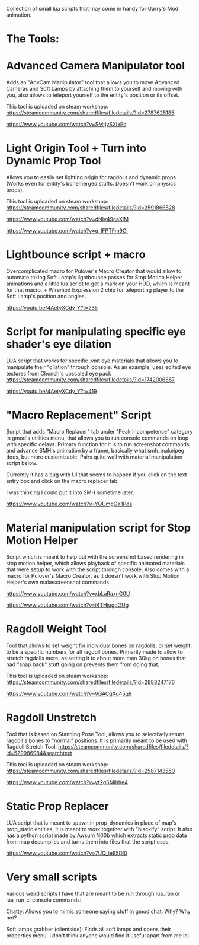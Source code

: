 Collection of small lua scripts that may come in handy for Garry's Mod animation.

The Tools:
==========
Advanced Camera Manipulator tool
==========
Adds an "AdvCam Manipulator" tool that allows you to move Advanced Cameras and Soft Lamps by attaching them to yourself and moving with you, also allows to teleport yourself to the entity's position or its offset.

This tool is uploaded on steam workshop: https://steamcommunity.com/sharedfiles/filedetails/?id=2787625185

https://www.youtube.com/watch?v=SMtjvSXIxEc

Light Origin Tool + Turn into Dynamic Prop Tool
==========
Allows you to easily set lighting origin for ragdolls and dynamic props (Works even for entity's bonemerged stuffs. Doesn't work on physics props).

This tool is uploaded on steam workshop: https://steamcommunity.com/sharedfiles/filedetails/?id=2591866528

https://www.youtube.com/watch?v=dNIv49caXlM

https://www.youtube.com/watch?v=q_lFPTFm9GI

Lightbounce script + macro
==========
Overcomplicated macro for Pulover's Macro Creator that would allow to automate taking Soft Lamp's lightbounce passes for Stop Motion Helper animations and a little lua script to get a mark on your HUD, which is meant for that macro. + Wiremod Expression 2 chip for teleporting player to the Soft Lamp's position and angles.

https://youtu.be/4AetyXCdy_Y?t=235

Script for manipulating specific eye shader's eye dilation
==========
LUA  script that works for specific .vmt eye materials that allows you to manipulate their "dilation" through console. As an example, uses edited eye textures from Chonch's upscaled eye pack https://steamcommunity.com/sharedfiles/filedetails/?id=1742006887

https://youtu.be/4AetyXCdy_Y?t=419

"Macro Replacement" Script
==========================
Script that adds "Macro Replacer" tab under "Peak Incompetence" category in gmod's utilities menu, that allows you to run console commands on loop with specific delays. Primary function for it is to run screenshot commands and advance SMH's animation by a frame, basically what smh_makejpeg does, but more customizable. Pairs quite well with material manipulation script below.

Currently it has a bug with UI that seems to happen if you click on the text entry box and click on the macro replacer tab.

I was thinking I could put it into SMH sometime later.

https://www.youtube.com/watch?v=YQUmgGY1Pds

Material manipulation script for Stop Motion Helper
==========
Script which is meant to help out with the screenshot based rendering in stop motion helper, which allows playback of specific animated materials that were setup to work with the script through console. Also comes with a macro for Pulover's Macro Creator, as it doesn't work with Stop Motion Helper's own makescreenshot commands.

https://www.youtube.com/watch?v=xbLaRaxnG0U

https://www.youtube.com/watch?v=i4THjugoOUg

Ragdoll Weight Tool
==========
Tool that allows to set weight for individual bones on ragdolls, or set weight to be a specific numbers for all ragdoll bones. Primarily made to allow to stretch ragdolls more, as setting it to about more than 30kg on bones that had "snap back" stuff going on prevents them from doing that.

This tool is uploaded on steam workshop: https://steamcommunity.com/sharedfiles/filedetails/?id=2888247176

https://www.youtube.com/watch?v=VGACqXq45q8

Ragdoll Unstretch
==========
Tool that is based on Standing Pose Tool, allows you to selectively return ragdoll's bones to "normal" positions. It is primarily meant to be used with Ragdoll Stretch Tool: https://steamcommunity.com/sharedfiles/filedetails/?id=529986984&searchtext

This tool is uploaded on steam workshop: https://steamcommunity.com/sharedfiles/filedetails/?id=2587143550

https://www.youtube.com/watch?v=yf2g6Mihhe4

Static Prop Replacer
==========
LUA script that is meant to spawn in prop_dynamics in place of map's prop_static entities, it is meant to work together with "blackify" script. It also has a python script made by Awsum N00b which extracts static prop data from map decompiles and turns them into files that the script uses.

https://www.youtube.com/watch?v=7UQ_ie95Dl0

Very small scripts
==========
Various weird scripts I have that are meant to be run through lua_run or lua_run_cl console commands:

Chatty: Allows you to mimic someone saying stuff in gmod chat. Why? Why not?

Soft lamps grabber (clientside): Finds all soft lamps and opens their properties menu. I don't think anyone would find it useful apart from me lol.
